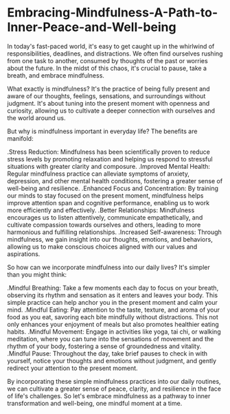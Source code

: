 # Embracing-Mindfulness-A-Path-to-Inner-Peace-and-Well-being

In today's fast-paced world, it's easy to get caught up in the whirlwind of responsibilities, deadlines, and distractions. We often find ourselves rushing from one task to another, consumed by thoughts of the past or worries about the future. In the midst of this chaos, it's crucial to pause, take a breath, and embrace mindfulness.

What exactly is mindfulness? It's the practice of being fully present and aware of our thoughts, feelings, sensations, and surroundings without judgment. It's about tuning into the present moment with openness and curiosity, allowing us to cultivate a deeper connection with ourselves and the world around us.

But why is mindfulness important in everyday life? The benefits are manifold:

.Stress Reduction: Mindfulness has been scientifically proven to reduce stress levels by promoting relaxation and helping us respond to stressful situations with greater clarity and composure.
.Improved Mental Health: Regular mindfulness practice can alleviate symptoms of anxiety, depression, and other mental health conditions, fostering a greater sense of well-being and resilience.
.Enhanced Focus and Concentration: By training our minds to stay focused on the present moment, mindfulness helps improve attention span and cognitive performance, enabling us to work more efficiently and effectively.
.Better Relationships: Mindfulness encourages us to listen attentively, communicate empathetically, and cultivate compassion towards ourselves and others, leading to more harmonious and fulfilling relationships.
.Increased Self-awareness: Through mindfulness, we gain insight into our thoughts, emotions, and behaviors, allowing us to make conscious choices aligned with our values and aspirations.

So how can we incorporate mindfulness into our daily lives? It's simpler than you might think:

.Mindful Breathing: Take a few moments each day to focus on your breath, observing its rhythm and sensation as it enters and leaves your body. This simple practice can help anchor you in the present moment and calm your mind.
.Mindful Eating: Pay attention to the taste, texture, and aroma of your food as you eat, savoring each bite mindfully without distractions. This not only enhances your enjoyment of meals but also promotes healthier eating habits.
.Mindful Movement: Engage in activities like yoga, tai chi, or walking meditation, where you can tune into the sensations of movement and the rhythm of your body, fostering a sense of groundedness and vitality.
.Mindful Pause: Throughout the day, take brief pauses to check in with yourself, notice your thoughts and emotions without judgment, and gently redirect your attention to the present moment.

By incorporating these simple mindfulness practices into our daily routines, we can cultivate a greater sense of peace, clarity, and resilience in the face of life's challenges. So let's embrace mindfulness as a pathway to inner transformation and well-being, one mindful moment at a time.
